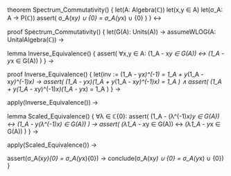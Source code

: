 theorem Spectrum_Commutativity() {
  let(A: Algebra(ℂ))
  let(x,y ∈ A)
  let(σ_A: A → P(ℂ))
  assert(
    σ_A(x*y) ∪ {0} = σ_A(y*x) ∪ {0}
  )
} ↔

proof Spectrum_Commutativity() {
  let(G(A): Units(A)) →
  assumeWLOG(A: UnitalAlgebra(ℂ)) →
  
  lemma Inverse_Equivalence() {
    assert(
      ∀x,y ∈ A: (1_A - x*y ∈ G(A)) ↔ (1_A - y*x ∈ G(A))
    )
  } →
  
  proof Inverse_Equivalence() {
    let(inv := (1_A - y*x)^(-1) = 1_A + y*(1_A - x*y)^(-1)*x) →
    assert(
      (1_A - y*x)(1_A + y*(1_A - x*y)^(-1)*x) = 1_A
    ) ∧
    assert(
      (1_A + y*(1_A - x*y)^(-1)*x)(1_A - y*x) = 1_A
    )
  } →
  
  apply(Inverse_Equivalence()) →
  
  lemma Scaled_Equivalence() {
    ∀λ ∈ ℂ\{0}: assert(
      (1_A - (λ^(-1)*x)*y ∈ G(A)) ↔ (1_A - y*(λ^(-1)*x) ∈ G(A))
    ) →
    assert(
      (λ*1_A - x*y ∈ G(A)) ↔ (λ*1_A - y*x ∈ G(A))
    )
  } →
  
  apply(Scaled_Equivalence()) →
  
  assert(σ_A(x*y)\{0} = σ_A(y*x)\{0}) →
  conclude(σ_A(x*y) ∪ {0} = σ_A(y*x) ∪ {0})
}